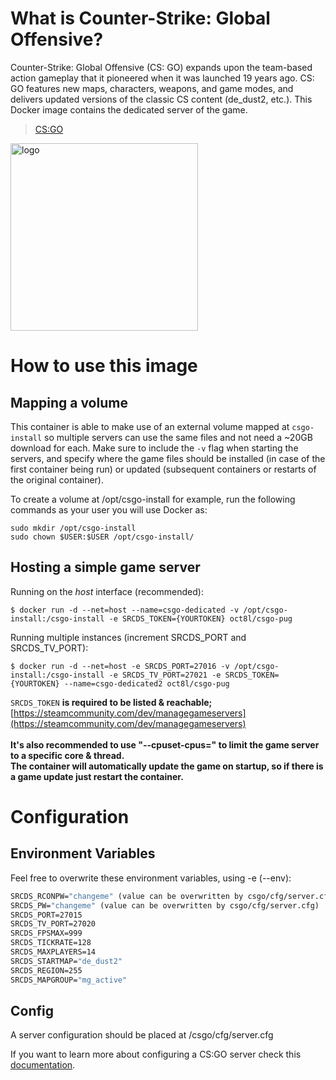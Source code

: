 # What is Counter-Strike: Global Offensive?
Counter-Strike: Global Offensive (CS: GO) expands upon the team-based action gameplay that it pioneered when it was launched 19 years ago. CS: GO features new maps, characters, weapons, and game modes, and delivers updated versions of the classic CS content (de_dust2, etc.).
This Docker image contains the dedicated server of the game.

>  [CS:GO](https://store.steampowered.com/app/730/CounterStrike_Global_Offensive/)

<img src="https://upload.wikimedia.org/wikipedia/en/thumb/1/1b/CS-GO_Logo.svg/1920px-CS-GO_Logo.svg.png" alt="logo" width="300"/></img>

# How to use this image
## Mapping a volume
This container is able to make use of an external volume mapped at `csgo-install` so multiple servers can use the same files and not need a ~20GB download for each. Make sure to include the `-v` flag when starting the servers, and specify where the game files should be installed (in case of the first container being run) or updated (subsequent containers or restarts of the original container).

To create a volume at /opt/csgo-install for example, run the following commands as your user you will use Docker as:

```console
sudo mkdir /opt/csgo-install
sudo chown $USER:$USER /opt/csgo-install/
```

## Hosting a simple game server

Running on the *host* interface (recommended):<br/>
```console
$ docker run -d --net=host --name=csgo-dedicated -v /opt/csgo-install:/csgo-install -e SRCDS_TOKEN={YOURTOKEN} oct8l/csgo-pug
```

Running multiple instances (increment SRCDS_PORT and SRCDS_TV_PORT):
```console
$ docker run -d --net=host -e SRCDS_PORT=27016 -v /opt/csgo-install:/csgo-install -e SRCDS_TV_PORT=27021 -e SRCDS_TOKEN={YOURTOKEN} --name=csgo-dedicated2 oct8l/csgo-pug
```

`SRCDS_TOKEN` **is required to be listed & reachable;** [https://steamcommunity.com/dev/managegameservers](https://steamcommunity.com/dev/managegameservers)<br/><br/>
**It's also recommended to use "--cpuset-cpus=" to limit the game server to a specific core & thread.**<br/>
**The container will automatically update the game on startup, so if there is a game update just restart the container.**

# Configuration
## Environment Variables
Feel free to overwrite these environment variables, using -e (--env):
```dockerfile
SRCDS_RCONPW="changeme" (value can be overwritten by csgo/cfg/server.cfg)
SRCDS_PW="changeme" (value can be overwritten by csgo/cfg/server.cfg)
SRCDS_PORT=27015
SRCDS_TV_PORT=27020
SRCDS_FPSMAX=999
SRCDS_TICKRATE=128
SRCDS_MAXPLAYERS=14
SRCDS_STARTMAP="de_dust2"
SRCDS_REGION=255
SRCDS_MAPGROUP="mg_active"
```
## Config
A server configuration should be placed at <server installation location>/csgo/cfg/server.cfg

If you want to learn more about configuring a CS:GO server check this [documentation](https://developer.valvesoftware.com/wiki/Counter-Strike:_Global_Offensive_Dedicated_Servers#Advanced_Configuration).